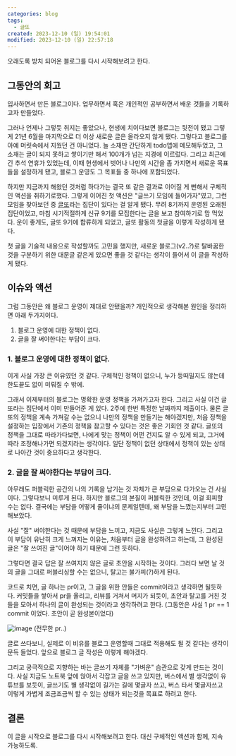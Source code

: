 ```yaml
---
categories: blog
tags:
  - 글또
created: 2023-12-10 (일) 19:54:01
modified: 2023-12-10 (일) 22:57:18
---
```




오래도록 방치 되어온 블로그를 다시 시작해보려고 한다.

## 그동안의 회고

입사하면서 만든 블로그이다. 업무하면서 혹은 개인적인 공부하면서 배운 것들을 기록하고자 만들었다.

그러나 언제나 그렇듯 취지는 좋았으나, 현생에 치이다보면 블로그는 뒷전이 됐고 그렇게 21년 6월을 마지막으로 더 이상 새로운 글은 올라오지 않게 됐다.
그렇다고 블로그를 아예 머릿속에서 지웠던 건 아니었다. 늘 소재만 간단하게 todo앱에 메모해두었고, 그 소재는 글이 되지 못하고 쌓이기만 해서 100개가 넘는 지경에 이르렀다.
그리고 최근에 긴 추석 연휴가 있었는데, 이때 현생에서 벗어나 나만의 시간을 좀 가지면서 새로운 목표들을 설정하게 됐고, 블로그 운영도 그 목표들 중 하나에 포함되었다.

하지만 지금까지 해왔던 것처럼 하다가는 결국 또 같은 결과로 이어질 게 뻔해서 구체적인 액션을 취하기로했다.
그렇게 이어진 첫 액션은 "글쓰기 모임에 들어가자"였고, 그런 모임을 찾아보던 중 [글또](http://bit.ly/geultto)라는 집단이 있다는 걸 알게 됐다.
무려 8기까지 운영된 오래된 집단이었고, 마침 시기적절하게 신규 9기를 모집한다는 글을 보고 참여하기로 맘 먹었다.
운이 좋게도, 글또 9기에 합류하게 되었고, 글또 활동의 첫글을 이렇게 작성하게 됐다.

첫 글을 기술적 내용으로 작성할까도 고민을 했지만, 새로운 블로그(v2..?)로 탈바꿈한 것을 구분하기 위한 대문글 같은게 있으면 좋을 것 같다는 생각이 들어서 이 글을 작성하게 됐다.

## 이슈와 액션

그럼 그동안은 왜 블로그 운영이 제대로 안됐을까?
개인적으로 생각해본 원인을 정리하면 아래 두가지이다.

1. 블로그 운영에 대한 정책이 없다.
2. 글을 잘 써야한다는 부담이 크다.

### 1. 블로그 운영에 대한 정책이 없다.

이게 사실 가장 큰 이유였던 것 같다.
구체적인 정책이 없으니, 누가 등떠밀지도 않는데 한도끝도 없이 미뤄질 수 밖에.

그래서 이제부터의 블로그는 명확한 운영 정책을 가져가고자 한다.
그리고 사실 이건 글또라는 집단에서 이미 만들어준 게 있다. 2주에 한번 특정한 날짜까지 제출이다.
물론 글또의 정책을 계속 가져갈 수는 없으니 나만의 정책을 만들기는 해야겠지만, 처음 정책을 설정하는 입장에서 기존의 정책을 참고할 수 있다는 것은 좋은 기회인 것 같다.
글또의 정책을 그대로 따라가다보면, 나에게 맞는 정책이 어떤 건지도 알 수 있게 되고, 그거에 따라 조정해나가면 되겠지라는 생각이다.
일단 정책이 없던 상태에서 정책이 있는 상태로 나아간 것이 중요하다고 생각한다.

### 2. 글을 잘 써야한다는 부담이 크다.

아무래도 퍼블릭한 공간의 나의 기록을 남기는 것 자체가 큰 부담으로 다가오는 건 사실이다. 그렇다보니 미루게 된다.
하지만 블로그의 본질이 퍼블릭한 것인데, 이걸 회피할 수는 없다. 결국에는 부담을 어떻게 줄이냐의 문제일텐데, 왜 부담을 느꼈는지부터 고민해보았다.

사실 "잘" 써야한다는 것 때문에 부담을 느끼고, 지금도 사실은 그렇게 느낀다.
그리고 이 부담이 유난히 크게 느껴지는 이유는, 처음부터 글을 완성하려고 하는데, 그 완성된 글은 "잘 쓰여진 글"이어야 하기 때문에 그런 듯하다.

그렇다면 결국 답은 잘 쓰여지지 않은 글로 초안을 시작하는 것이다.
그러다 보면 날 것의 글을 그대로 퍼블리싱할 수는 없으니, 탈고는 불가피(?)하게 된다.

코드로 치면, 글 하나는 pr이고, 그 글을 위한 안들은 commit이라고 생각하면 될듯하다.
커밋들을 쌓아서 pr을 올리고, 리뷰를 거쳐서 머지가 되듯이, 초안과 탈고를 거친 것들을 모아서 하나의 글이 완성되는 것이라고 생각하려고 한다. (그동안은 사실 1 pr == 1 commit 이었다. 초안이 곧 완성본이었다)

![image](https://github.com/dreamsh19/dreamsh19.github.io/assets/47855638/3bf59dc7-d25f-42f5-9e7e-4d78d4af5027)
(전무한 pr..)

글로 쓰다보니, 실제로 이 비유를 블로그 운영할때 그대로 적용해도 될 것 같다는 생각이 문득 들었다. 앞으로 블로그 글 작성은 이렇게 해야겠다.

그리고 궁극적으로 지향하는 바는 글쓰기 자체를 "가벼운" 습관으로 갖게 만드는 것이다.
사실 지금도 노트북 앞에 앉아서 각잡고 글을 쓰고 있지만,
버스에서 별 생각없이 유튜브를 보듯이, 글쓰기도 별 생각없이 길가는 길에 몇글자 쓰고, 버스 타서 몇글자쓰고 이렇게 가볍게 조금조금씩 할 수 있는 상태가 되는것을 목표로 하려고 한다.

## 결론

이 글을 시작으로 블로그를 다시 시작해보려고 한다. 대신 구체적인 액션과 함께, 지속 가능하도록.
